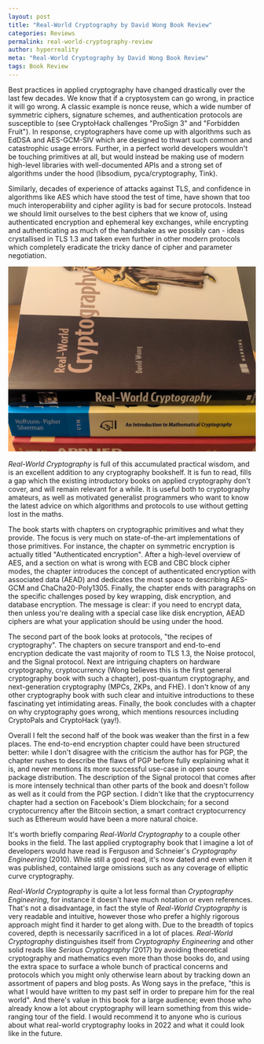 ```yaml
---
layout: post
title: "Real-World Cryptography by David Wong Book Review"
categories: Reviews
permalink: real-world-cryptography-review
author: hyperreality
meta: "Real-World Cryptography by David Wong Book Review"
tags: Book Review
---
```


Best practices in applied cryptography have changed drastically over the last few decades. We know that if a cryptosystem can go wrong, in practice it will go wrong. A classic example is nonce reuse, which a wide number of symmetric ciphers, signature schemes, and authentication protocols are susceptible to (see CryptoHack challenges "ProSign 3" and "Forbidden Fruit"). In response, cryptographers have come up with algorithms such as EdDSA and AES-GCM-SIV which are designed to thwart such common and catastrophic usage errors. Further, in a perfect world developers wouldn't be touching primitives at all, but would instead be making use of modern high-level libraries with well-documented APIs and a strong set of algorithms under the hood (libsodium, pyca/cryptography, Tink).

Similarly, decades of experience of attacks against TLS, and confidence in algorithms like AES which have stood the test of time, have shown that too much interoperability and cipher agility is bad for secure protocols. Instead we should limit ourselves to the best ciphers that we know of, using authenticated encryption and ephemeral key exchanges, while encrypting and authenticating as much of the handshake as we possibly can - ideas crystallised in TLS 1.3 and taken even further in other modern protocols which completely eradicate the tricky dance of cipher and parameter negotiation.

![Picture of the book](/assets/images/rwc.jpeg)

_Real-World Cryptography_ is full of this accumulated practical wisdom, and is an excellent addition to any cryptography bookshelf. It is fun to read, fills a gap which the existing introductory books on applied cryptography don't cover, and will remain relevant for a while. It is useful both to cryptography amateurs, as well as motivated generalist programmers who want to know the latest advice on which algorithms and protocols to use without getting lost in the maths.

The book starts with chapters on cryptographic primitives and what they provide. The focus is very much on state-of-the-art implementations of those primitives. For instance, the chapter on symmetric encryption is actually titled "Authenticated encryption". After a high-level overview of AES, and a section on what is wrong with ECB and CBC block cipher modes, the chapter introduces the concept of authenticated encryption with associated data (AEAD) and dedicates the most space to describing AES-GCM and ChaCha20-Poly1305. Finally, the chapter ends with paragraphs on the specific challenges posed by key wrapping, disk encryption, and database encryption. The message is clear: if you need to encrypt data, then unless you're dealing with a special case like disk encryption, AEAD ciphers are what your application should be using under the hood.

The second part of the book looks at protocols, "the recipes of cryptography". The chapters on secure transport and end-to-end encryption dedicate the vast majority of room to TLS 1.3, the Noise protocol, and the Signal protocol. Next are intriguing chapters on hardware cryptography, cryptocurrency (Wong believes this is the first general cryptography book with such a chapter), post-quantum cryptography, and next-generation cryptography (MPCs, ZKPs, and FHE). I don't know of any other cryptography book with such clear and intuitive introductions to these fascinating yet intimidating areas. Finally, the book concludes with a chapter on why cryptography goes wrong, which mentions resources including CryptoPals and CryptoHack (yay!).

Overall I felt the second half of the book was weaker than the first in a few places. The end-to-end encryption chapter could have been structured better: while I don't disagree with the criticism the author has for PGP, the chapter rushes to describe the flaws of PGP before fully explaining what it is, and never mentions its more successful use-case in open source package distribution. The description of the Signal protocol that comes after is more intensely technical than other parts of the book and doesn't follow as well as it could from the PGP section. I didn't like that the cryptocurrency chapter had a section on Facebook's Diem blockchain; for a second cryptocurrency after the Bitcoin section, a smart contract cryptocurrency such as Ethereum would have been a more natural choice.

It's worth briefly comparing _Real-World Cryptography_ to a couple other books in the field. The last applied cryptography book that I imagine a lot of developers would have read is Ferguson and Schneier's _Cryptography Engineering_ (2010). While still a good read, it's now dated and even when it was published, contained large omissions such as any coverage of elliptic curve cryptography.

_Real-World Cryptography_ is quite a lot less formal than _Cryptography Engineering_, for instance it doesn't have much notation or even references. That's not a disadvantage, in fact the style of _Real-World Cryptography_ is very readable and intuitive, however those who prefer a highly rigorous approach might find it harder to get along with. Due to the breadth of topics covered, depth is necessarily sacrificed in a lot of places. _Real-World Cryptography_ distinguishes itself from _Cryptography Engineering_ and other solid reads like _Serious Cryptography_ (2017) by avoiding theoretical cryptography and mathematics even more than those books do, and using the extra space to surface a whole bunch of practical concerns and protocols which you might only otherwise learn about by tracking down an assortment of papers and blog posts. As Wong says in the preface, "this is what I would have written to my past self in order to prepare him for the real world". And there's value in this book for a large audience; even those who already know a lot about cryptography will learn something from this wide-ranging tour of the field. I would recommend it to anyone who is curious about what real-world cryptography looks in 2022 and what it could look like in the future.

